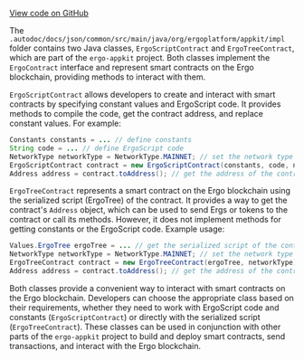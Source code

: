 [View code on GitHub](https://github.com/ergoplatform/ergo-appkit/.autodoc/docs/json/common/src/main/java/org/ergoplatform/appkit/impl)

The `.autodoc/docs/json/common/src/main/java/org/ergoplatform/appkit/impl` folder contains two Java classes, `ErgoScriptContract` and `ErgoTreeContract`, which are part of the `ergo-appkit` project. Both classes implement the `ErgoContract` interface and represent smart contracts on the Ergo blockchain, providing methods to interact with them.

`ErgoScriptContract` allows developers to create and interact with smart contracts by specifying constant values and ErgoScript code. It provides methods to compile the code, get the contract address, and replace constant values. For example:

```java
Constants constants = ... // define constants
String code = ... // define ErgoScript code
NetworkType networkType = NetworkType.MAINNET; // set the network type
ErgoScriptContract contract = new ErgoScriptContract(constants, code, networkType); // create a contract object
Address address = contract.toAddress(); // get the address of the contract
```

`ErgoTreeContract` represents a smart contract on the Ergo blockchain using the serialized script (ErgoTree) of the contract. It provides a way to get the contract's `Address` object, which can be used to send Ergs or tokens to the contract or call its methods. However, it does not implement methods for getting constants or the ErgoScript code. Example usage:

```java
Values.ErgoTree ergoTree = ... // get the serialized script of the contract
NetworkType networkType = NetworkType.MAINNET; // set the network type
ErgoTreeContract contract = new ErgoTreeContract(ergoTree, networkType); // create a contract object
Address address = contract.toAddress(); // get the address of the contract
```

Both classes provide a convenient way to interact with smart contracts on the Ergo blockchain. Developers can choose the appropriate class based on their requirements, whether they need to work with ErgoScript code and constants (`ErgoScriptContract`) or directly with the serialized script (`ErgoTreeContract`). These classes can be used in conjunction with other parts of the `ergo-appkit` project to build and deploy smart contracts, send transactions, and interact with the Ergo blockchain.
